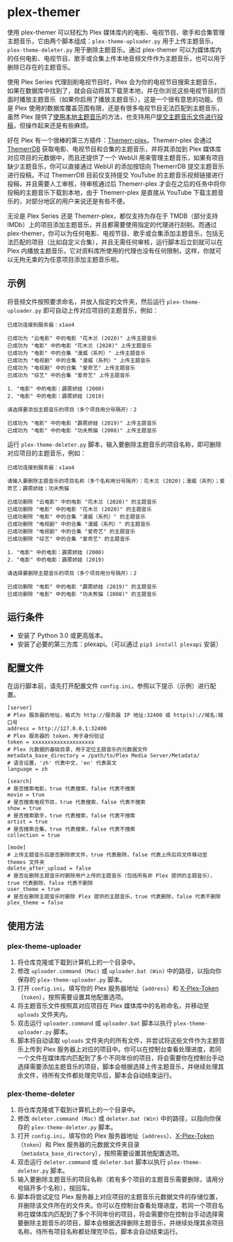 # plex-themer
使用 plex-themer 可以轻松为 Plex 媒体库内的电影、电视节目、歌手和合集管理主题音乐，它由两个脚本组成：`plex-theme-uploader.py` 用于上传主题音乐，`plex-theme-deleter.py` 用于删除主题音乐。通过 plex-themer 可以为媒体库内的任何电影、电视节目、歌手或合集上传本地音频文件作为主题音乐，也可以用于删除已存在的主题音乐。

使用 Plex Series 代理刮削电视节目时，Plex 会为你的电视节目搜索主题音乐，如果在数据库中找到了，就会自动将其下载至本地，并在你浏览这些电视节目的页面时播放主题音乐（如果你启用了播放主题音乐），这是一个很有意思的功能。但是 Plex 使用的数据库覆盖范围有限，还是有很多电视节目无法匹配到主题音乐，虽然 Plex 提供了[使用本地主题音乐](https://support.plex.tv/articles/200220717-local-media-assets-tv-shows/)的方法，也支持用户[提交主题音乐文件进行投稿](https://support.plex.tv/articles/201572843-tv-theme-music-submissions/)，但操作起来还是有些麻烦。

好在 Plex 有一个很棒的第三方插件：[Themerr-plex](https://github.com/LizardByte/Themerr-plex)。Themerr-plex 会通过 [ThemerrDB](https://github.com/LizardByte/ThemerrDB) 获取电影、电视节目和合集的主题音乐，并将其添加到 Plex 媒体库对应项目的元数据中，而且还提供了一个 WebUI 用来管理主题音乐，如果有项目缺少主题音乐，你可以直接通过 WebUI 的添加按钮向 ThemerrDB 提交主题音乐进行投稿，不过 ThemerrDB 目前仅支持提交 YouTube 的主题音乐视频链接进行投稿，并且需要人工审核，待审核通过后 Themerr-plex 才会在之后的任务中将你投稿的主题音乐下载到本地，由于 Themerr-plex 是直接从 YouTube 下载主题音乐的，对部分地区的用户来说还是有些不便。

无论是 Plex Series 还是 Themerr-plex，都仅支持为存在于 TMDB（部分支持 IMDb）上的项目添加主题音乐，并且都需要使用指定的代理进行刮削。而通过 plex-themer，你可以为任何电影、电视节目、歌手或合集添加主题音乐，包括无法匹配的项目（比如自定义合集），并且无需任何审核，运行脚本后立刻就可以在 Plex 内播放主题音乐，它对资料库所使用的代理也没有任何限制，这样，你就可以无拘无束的为任意项目添加主题音乐啦。

## 示例
将音频文件按照要求命名，并放入指定的文件夹，然后运行 `plex-theme-uploader.py` 即可自动上传对应项目的主题音乐，例如：
```
已成功连接到服务器：x1ao4

已成功为 "云电影" 中的电影 "花木兰 (2020)" 上传主题音乐
已成功为 "电影" 中的电影 "花木兰 (2020)" 上传主题音乐
已成功为 "电影" 中的合集 "漫威（系列）" 上传主题音乐
已成功为 "电视剧" 中的合集 "漫威（系列）" 上传主题音乐
已成功为 "电视剧" 中的合集 "爱奇艺" 上传主题音乐
已成功为 "综艺" 中的合集 "爱奇艺" 上传主题音乐

1. "电影" 中的电影：霹雳娇娃 (2000)
2. "电影" 中的电影：霹雳娇娃 (2019)

请选择要添加主题音乐的项目（多个项目用分号隔开）：2

已成功为 "电影" 中的电影 "霹雳娇娃 (2019)" 上传主题音乐
已成功为 "电影" 中的电影 "功夫熊猫 (2008)" 上传主题音乐
```
运行 `plex-theme-deleter.py` 脚本，输入要删除主题音乐的项目名称，即可删除对应项目的主题音乐，例如：
```
已成功连接到服务器：x1ao4

请输入要删除主题音乐的项目名称（多个名称用分号隔开）：花木兰 (2020)；漫威（系列）；爱奇艺；霹雳娇娃；功夫熊猫

已成功删除 "云电影" 中的电影 "花木兰 (2020)" 的主题音乐
已成功删除 "电影" 中的电影 "花木兰 (2020)" 的主题音乐
已成功删除 "电影" 中的合集 "漫威（系列）" 的主题音乐
已成功删除 "电视剧" 中的合集 "漫威（系列）" 的主题音乐
已成功删除 "电视剧" 中的合集 "爱奇艺" 的主题音乐
已成功删除 "综艺" 中的合集 "爱奇艺" 的主题音乐

1. "电影" 中的电影：霹雳娇娃 (2000)
2. "电影" 中的电影：霹雳娇娃 (2019)

请选择要删除主题音乐的项目（多个项目用分号隔开）：2

已成功删除 "电影" 中的电影 "霹雳娇娃 (2019)" 的主题音乐
已成功删除 "电影" 中的电影 "功夫熊猫 (2008)" 的主题音乐
```

## 运行条件
- 安装了 Python 3.0 或更高版本。
- 安装了必要的第三方库：plexapi。（可以通过 `pip3 install plexapi` 安装）

## 配置文件
在运行脚本前，请先打开配置文件 `config.ini`，参照以下提示（示例）进行配置。
```
[server]
# Plex 服务器的地址，格式为 http://服务器 IP 地址:32400 或 http(s)://域名:端口号
address = http://127.0.0.1:32400
# Plex 服务器的 token，用于身份验证
token = xxxxxxxxxxxxxxxxxxxx
# Plex 元数据的基础目录，用于定位主题音乐的元数据文件
metadata_base_directory = /path/to/Plex Media Server/Metadata/
# 语言设置，'zh' 代表中文，'en' 代表英文
language = zh

[search]
# 是否搜索电影，true 代表搜索，false 代表不搜索
movie = true
# 是否搜索电视节目，true 代表搜索，false 代表不搜索
show = true
# 是否搜索歌手，true 代表搜索，false 代表不搜索
artist = true
# 是否搜索合集，true 代表搜索，false 代表不搜索
collection = true

[mode]
# 上传主题音乐后是否删除原文件，true 代表删除，false 代表上传后将文件移动至 themes 文件夹
delete_after_upload = false
# 是否在删除主题音乐时删除用户上传的主题音乐（包括所有非 Plex 提供的主题音乐），true 代表删除，false 代表不删除
user_theme = true
# 是否在删除主题音乐时删除 Plex 提供的主题音乐，true 代表删除，false 代表不删除
plex_theme = false
```

## 使用方法
### plex-theme-uploader
1. 将仓库克隆或下载到计算机上的一个目录中。
2. 修改 `uploader.command (Mac)` 或 `uploader.bat (Win)` 中的路径，以指向你保存的 `plex-theme-uploader.py` 脚本。
3. 打开 `config.ini`，填写你的 Plex 服务器地址（`address`）和 [X-Plex-Token](https://support.plex.tv/articles/204059436-finding-an-authentication-token-x-plex-token/)（`token`），按照需要设置其他配置选项。
4. 将主题音乐文件按照其对应项目在 Plex 媒体库中的名称命名，并移动至 `uploads` 文件夹内。
5. 双击运行 `uploader.command` 或 `uploader.bat` 脚本以执行 `plex-theme-uploader.py` 脚本。
6. 脚本将自动读取 `uploads` 文件夹内的所有文件，并尝试将这些文件作为主题音乐上传到 Plex 服务器上对应的项目中。你可以在控制台查看处理进度，若同一个文件在媒体库内匹配到了多个不同年份的项目，将会需要你在控制台手动选择需要添加主题音乐的项目，脚本会根据选择上传主题音乐，并继续处理其余文件，待所有文件都处理完毕后，脚本会自动结束运行。

### plex-theme-deleter
1. 将仓库克隆或下载到计算机上的一个目录中。
2. 修改 `deleter.command (Mac)` 或 `deleter.bat (Win)` 中的路径，以指向你保存的 `plex-theme-deleter.py` 脚本。
3. 打开 `config.ini`，填写你的 Plex 服务器地址（`address`）、[X-Plex-Token](https://support.plex.tv/articles/204059436-finding-an-authentication-token-x-plex-token/)（`token`）和 Plex 服务器的元数据文件夹目录（`metadata_base_directory`），按照需要设置其他配置选项。
4. 双击运行 `deleter.command` 或 `deleter.bat` 脚本以执行 `plex-theme-deleter.py` 脚本。
5. 输入要删除主题音乐的项目名称（若有多个项目的主题音乐需要删除，请用分号隔开多个名称），按回车。
6. 脚本将尝试定位 Plex 服务器上对应项目的主题音乐元数据文件的存储位置，并删除该文件所在的文件夹。你可以在控制台查看处理进度，若同一个项目名称在媒体库内匹配到了多个不同年份的项目，将会需要你在控制台手动选择需要删除主题音乐的项目，脚本会根据选择删除主题音乐，并继续处理其余项目名称，待所有项目名称都处理完毕后，脚本会自动结束运行。
